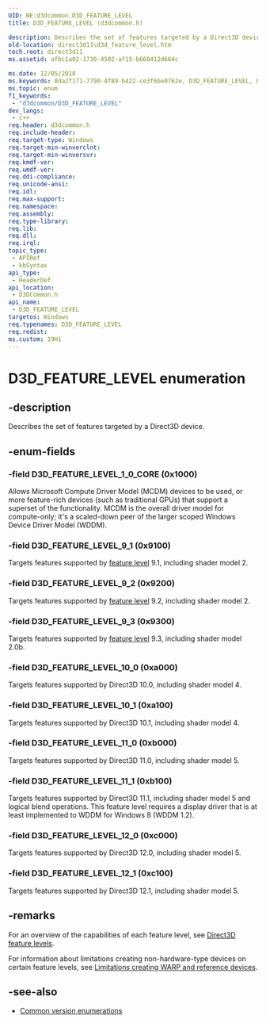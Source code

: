 ```yaml
---
UID: NE:d3dcommon.D3D_FEATURE_LEVEL
title: D3D_FEATURE_LEVEL (d3dcommon.h)

description: Describes the set of features targeted by a Direct3D device.
old-location: direct3d11\d3d_feature_level.htm
tech.root: direct3d11
ms.assetid: afbc1a02-1730-4502-af15-b668412d664c

ms.date: 12/05/2018
ms.keywords: 8da2f171-7790-4f89-b422-ce3f6be0762e, D3D_FEATURE_LEVEL, D3D_FEATURE_LEVEL enumeration [Direct3D 11], D3D_FEATURE_LEVEL_10_0, D3D_FEATURE_LEVEL_10_1, D3D_FEATURE_LEVEL_11_0, D3D_FEATURE_LEVEL_11_1, D3D_FEATURE_LEVEL_12_0, D3D_FEATURE_LEVEL_12_1, D3D_FEATURE_LEVEL_9_1, D3D_FEATURE_LEVEL_9_2, D3D_FEATURE_LEVEL_9_3, d3dcommon/D3D_FEATURE_LEVEL, d3dcommon/D3D_FEATURE_LEVEL_10_0, d3dcommon/D3D_FEATURE_LEVEL_10_1, d3dcommon/D3D_FEATURE_LEVEL_11_0, d3dcommon/D3D_FEATURE_LEVEL_11_1, d3dcommon/D3D_FEATURE_LEVEL_12_0, d3dcommon/D3D_FEATURE_LEVEL_12_1, d3dcommon/D3D_FEATURE_LEVEL_9_1, d3dcommon/D3D_FEATURE_LEVEL_9_2, d3dcommon/D3D_FEATURE_LEVEL_9_3, direct3d11.d3d_feature_level
ms.topic: enum
f1_keywords: 
 - "d3dcommon/D3D_FEATURE_LEVEL"
dev_langs:
 - c++
req.header: d3dcommon.h
req.include-header: 
req.target-type: Windows
req.target-min-winverclnt: 
req.target-min-winversvr: 
req.kmdf-ver: 
req.umdf-ver: 
req.ddi-compliance: 
req.unicode-ansi: 
req.idl: 
req.max-support: 
req.namespace: 
req.assembly: 
req.type-library: 
req.lib: 
req.dll: 
req.irql: 
topic_type:
 - APIRef
 - kbSyntax
api_type:
 - HeaderDef
api_location:
 - D3DCommon.h
api_name:
 - D3D_FEATURE_LEVEL
targetos: Windows
req.typenames: D3D_FEATURE_LEVEL
req.redist: 
ms.custom: 19H1
---
```


# D3D_FEATURE_LEVEL enumeration

## -description
Describes the set of features targeted by a Direct3D device.

## -enum-fields

### -field D3D_FEATURE_LEVEL_1_0_CORE (0x1000)
Allows Microsoft Compute Driver Model (MCDM) devices to be used, or more feature-rich devices (such as traditional GPUs) that support a superset of the functionality. MCDM is the overall driver model for compute-only; it's a scaled-down peer of the larger scoped Windows Device Driver Model (WDDM).

### -field D3D_FEATURE_LEVEL_9_1 (0x9100)
Targets features supported by [feature level](/windows/desktop/direct3d11/overviews-direct3d-11-devices-downlevel-intro) 9.1, including shader model 2.

### -field D3D_FEATURE_LEVEL_9_2 (0x9200)
Targets features supported by [feature level](/windows/desktop/direct3d11/overviews-direct3d-11-devices-downlevel-intro) 9.2, including shader model 2.

### -field D3D_FEATURE_LEVEL_9_3 (0x9300)
Targets features supported by [feature level](/windows/desktop/direct3d11/overviews-direct3d-11-devices-downlevel-intro) 9.3, including shader model 2.0b.

### -field D3D_FEATURE_LEVEL_10_0 (0xa000)
Targets features supported by Direct3D 10.0, including shader model 4.

### -field D3D_FEATURE_LEVEL_10_1 (0xa100)
Targets features supported by Direct3D 10.1, including shader model 4.

### -field D3D_FEATURE_LEVEL_11_0 (0xb000)
Targets features supported by Direct3D 11.0, including shader model 5.

### -field D3D_FEATURE_LEVEL_11_1 (0xb100)
Targets features supported by Direct3D 11.1, including shader model 5 and logical blend operations. This feature level requires a display driver that is at least implemented to WDDM for Windows 8 (WDDM 1.2).

### -field D3D_FEATURE_LEVEL_12_0 (0xc000)
Targets features supported by Direct3D 12.0, including shader model 5.

### -field D3D_FEATURE_LEVEL_12_1 (0xc100)
Targets features supported by Direct3D 12.1, including shader model 5.

## -remarks
For an overview of the capabilities of each feature level, see [Direct3D feature levels](/windows/desktop/direct3d11/overviews-direct3d-11-devices-downlevel-intro).

For information about limitations creating non-hardware-type devices on certain feature levels, see [Limitations creating WARP and reference devices](/windows/desktop/direct3d11/overviews-direct3d-11-devices-limitations).

## -see-also

* [Common version enumerations](/windows/desktop/direct3d11/d3d11-graphics-reference-d3d11-common-enumerations)
